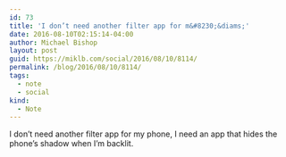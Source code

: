 ```yaml
---
id: 73
title: 'I don’t need another filter app for m&#8230;&diams;'
date: 2016-08-10T02:15:14-04:00
author: Michael Bishop
layout: post
guid: https://miklb.com/social/2016/08/10/8114/
permalink: /blog/2016/08/10/8114/
tags:
  - note
  - social
kind:
  - Note
---
```

<p>I don’t need another filter app for my phone, I need an app that hides the phone’s shadow when I’m backlit.</p>
